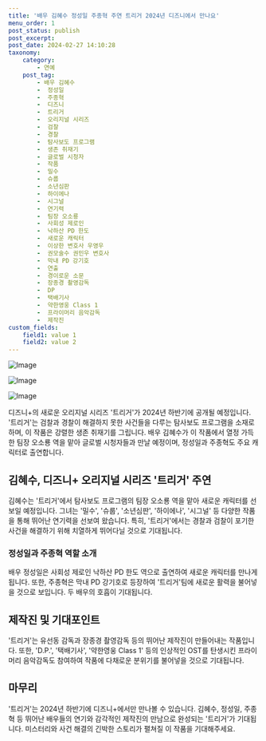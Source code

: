 ```yaml
---
title: '배우 김혜수 정성일 주종혁 주연 트리거 2024년 디즈니에서 만나요'
menu_order: 1
post_status: publish
post_excerpt: 
post_date: 2024-02-27 14:10:28
taxonomy:
    category:
        - 연예
    post_tag:
        - 배우 김혜수
        -  정성일
        -  주종혁
        -  디즈니
        -  트리거
        -  오리지널 시리즈
        -  검찰
        -  경찰
        -  탐사보도 프로그램
        -  생존 취재기
        -  글로벌 시청자
        -  작품
        -  밀수
        -  슈룹
        -  소년심판
        -  하이에나
        -  시그널
        -  연기력
        -  팀장 오소룡
        -  사회성 제로인
        -  낙하산 PD 한도
        -  새로운 캐릭터
        -  이상한 변호사 우영우
        -  권모술수 권민우 변호사
        -  막내 PD 강기호
        -  연출
        -  경이로운 소문
        -  장종경 촬영감독
        -  DP
        -  택배기사
        -  약한영웅 Class 1
        -  프라이머리 음악감독
        -  제작진
custom_fields:
    field1: value 1
    field2: value 2
---
```


![Image](https://mimgnews.pstatic.net/image/408/2024/02/27/0000215978_001_20240227090901383.jpg?type=w540)

![Image](https://ssl.pstatic.net/mimgnews/image/408/2024/02/27/0000215978_002_20240227090901452.jpg?type=w540)

![Image](https://mimgnews.pstatic.net/image/408/2024/02/27/0000215978_003_20240227090901504.jpg?type=w540)

디즈니+의 새로운 오리지널 시리즈 '트리거'가 2024년 하반기에 공개될 예정입니다. '트리거'는 검찰과 경찰이 해결하지 못한 사건들을 다루는 탐사보도 프로그램을 소재로 하며, 이 작품은 강렬한 생존 취재기를 그립니다. 배우 김혜수가 이 작품에서 열정 가득한 팀장 오소룡 역을 맡아 글로벌 시청자들과 만날 예정이며, 정성일과 주종혁도 주요 캐릭터로 출연합니다.
## 김혜수, 디즈니+ 오리지널 시리즈 '트리거' 주연
김혜수는 '트리거'에서 탐사보도 프로그램의 팀장 오소룡 역을 맡아 새로운 캐릭터를 선보일 예정입니다. 그녀는 '밀수', '슈룹', '소년심판', '하이에나', '시그널' 등 다양한 작품을 통해 뛰어난 연기력을 선보여 왔습니다. 특히, '트리거'에서는 경찰과 검찰이 포기한 사건을 해결하기 위해 치열하게 뛰어다닐 것으로 기대됩니다.
### 정성일과 주종혁 역할 소개
배우 정성일은 사회성 제로인 낙하산 PD 한도 역으로 출연하여 새로운 캐릭터를 만나게 됩니다. 또한, 주종혁은 막내 PD 강기호로 등장하여 '트리거'팀에 새로운 활력을 불어넣을 것으로 보입니다. 두 배우의 호흡이 기대됩니다.
## 제작진 및 기대포인트
'트리거'는 유선동 감독과 장종경 촬영감독 등의 뛰어난 제작진이 만들어내는 작품입니다. 또한, 'D.P.', '택배기사', '약한영웅 Class 1' 등의 인상적인 OST를 탄생시킨 프라이머리 음악감독도 참여하여 작품에 다채로운 분위기를 불어넣을 것으로 기대됩니다.
## 마무리
'트리거'는 2024년 하반기에 디즈니+에서만 만나볼 수 있습니다. 김혜수, 정성일, 주종혁 등 뛰어난 배우들의 연기와 감각적인 제작진의 만남으로 완성되는 '트리거'가 기대됩니다. 미스터리와 사건 해결의 긴박한 스토리가 펼쳐질 이 작품을 기대해주세요.
